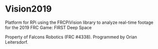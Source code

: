 # Vision2019
Platform for RPi using the FRCPiVision library to analyze real-time footage for the 2019 FRC Game: FIRST Deep Space

Property of Falcons Robotics (FRC #4338). Programmed by Orian Leitersdorf.
